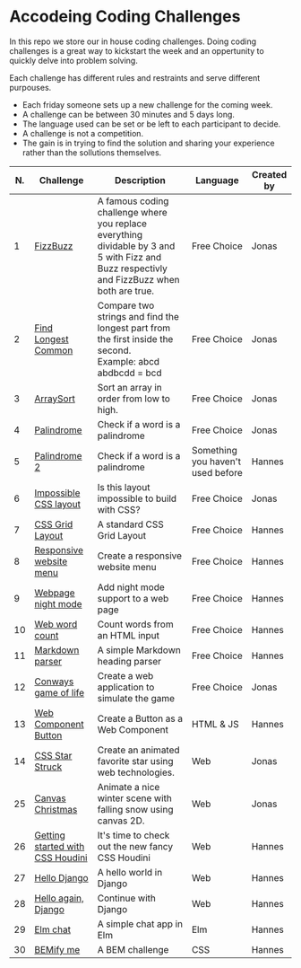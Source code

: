# Accodeing Coding Challenges

In this repo we store our in house coding challenges. Doing coding challenges is a great way to kickstart the week and an oppertunity to quickly delve into problem solving.

Each challenge has different rules and restraints and serve different purpouses.

- Each friday someone sets up a new challenge for the coming week.
- A challenge can be between 30 minutes and 5 days long.
- The language used can be set or be left to each participant to decide.
- A challenge is not a competition.
- The gain is in trying to find the solution and sharing your experience rather than the sollutions themselves.

| N.  | Challenge | Description | Language | Created by |
| --- | --------- | ----------- | -------- | ---------- |
| 1   | [FizzBuzz](/code-challenges/01%20-%20FizzBuzz) | A famous coding challenge where you replace everything dividable by 3 and 5 with Fizz and Buzz respectivly and FizzBuzz when both are true. | Free Choice | Jonas |
| 2   | [Find Longest Common](/code-challenges/02%20-%20Find%20Longest%20Common) | Compare two strings and find the longest part from the first inside the second.<br>Example: abcd abdbcdd = bcd | Free Choice | Jonas |
| 3   | [ArraySort](/code-challenges/03%20-%20ArraySort) | Sort an array in order from low to high. | Free Choice | Jonas |
| 4   | [Palindrome](/code-challenges/04%20-%20Palindrome) | Check if a word is a palindrome | Free Choice | Jonas |
| 5   | [Palindrome 2](/code-challenges/05%20-%20Palindrome%202) | Check if a word is a palindrome | Something you haven't used before | Hannes |
| 6   | [Impossible CSS layout](/code-challenges/06%20-%20CSS%20columns) | Is this layout impossible to build with CSS? | Free Choice | Jonas |
| 7   | [CSS Grid Layout](/code-challenges/07%20-%20CSS%20Layout) | A standard CSS Grid Layout | Free Choice | Hannes |
| 8   | [Responsive website menu](/code-challenges/08%20-%20Responsive%20HTML%20menu) | Create a responsive website menu | Free Choice | Hannes |
| 9   | [Webpage night mode](/code-challenges/09%20-%20Webpage%20night%20mode) | Add night mode support to a web page | Free Choice| Hannes |
| 10  | [Web word count](/code-challenges/10%20-%20Web%20word%20count) | Count words from an HTML input | Free Choice | Hannes |
| 11  | [Markdown parser](/code-challenges/11%20-%20Markdown%20parser) | A simple Markdown heading parser | Free Choice | Hannes |
| 12  | [Conways game of life](/code-challenges/12%20-%20Conways%20game%20of%20life) | Create a web application to simulate the game | Free Choice | Jonas |
| 13  | [Web Component Button](/code-challenges/13%20-%20Web%20Component%20button) | Create a Button as a Web Component | HTML & JS | Hannes |
| 14  | [CSS Star Struck](/code-challenges/14%20-%20CSS%20Star%20Struck) | Create an animated favorite star using web technologies. | Web | Jonas |
| 25  | [Canvas Christmas](/code-challenges/25%20-%20Canvas%20christmas) | Animate a nice winter scene with falling snow using canvas 2D. | Web | Jonas |
| 26  | [Getting started with CSS Houdini](/code-challenges/26%20-%20Getting%20started%20with%20CSS%20Houdini) | It's time to check out the new fancy CSS Houdini | Web | Hannes |
| 27  | [Hello Django](/code-challenges/27%20-%20Hello%20Django) | A hello world in Django | Web | Hannes |
| 28  | [Hello again, Django](/code-challenges/28%20-%20Hello%20again%2C%20Django) | Continue with Django | Web | Hannes |
| 29  | [Elm chat](/code-challenges/tree/master/29%20-%20Elm%20chat) | A simple chat app in Elm | Elm | Hannes |
| 30  | [BEMify me](/code-challenges/tree/master/30%20-%20BEMify%20me) | A BEM challenge | CSS | Hannes |
